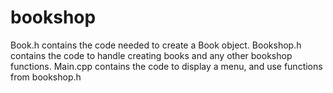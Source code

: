 # bookshop
Book.h contains the code needed to create a Book object.
Bookshop.h contains the code to handle creating books and any other bookshop functions.
Main.cpp contains the code to display a menu, and use functions from bookshop.h
